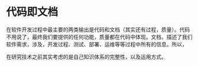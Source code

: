 # 代码即文档

在软件开发过程中最主要的两类输出是代码和文档（其实还有过程，质量）。代码不用说了，最终我们要提供的任何功能，质量都在代码中体现。文档，描述了我们软件需求，涉及，开发过程、测试、部署、运维等等过程中所有的信息。所以，

在研究技术之前其实考虑的是自己知识体系的完整性，以及运用方式。